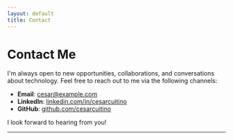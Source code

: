 ```yaml
---
layout: default
title: Contact
---
```


# Contact Me

I'm always open to new opportunities, collaborations, and conversations about technology. Feel free to reach out to me via the following channels:

- **Email**: [cesar@example.com](mailto:cesar@example.com)
- **LinkedIn**: [linkedin.com/in/cesarcuitino](https://www.linkedin.com/in/cesarcuitino)
- **GitHub**: [github.com/cesarcuitino](https://github.com/cesarcuitino)

I look forward to hearing from you!

---

